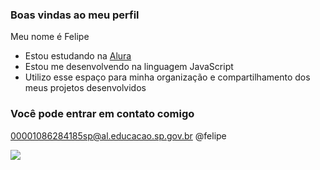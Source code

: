 ### Boas vindas ao meu perfil

Meu nome é Felipe

- Estou estudando na [Alura](https://www.alura.com.br)
- Estou me desenvolvendo na linguagem JavaScript
- Utilizo esse espaço para minha organização e compartilhamento dos meus projetos desenvolvidos

### Você pode entrar em contato comigo

00001086284185sp@al.educacao.sp.gov.br
@felipe

![](https://media1.tenor.com/m/R3rlFeb8NPYAAAAC/cristiano-ronaldo-ronaldo-manchester.gif)
